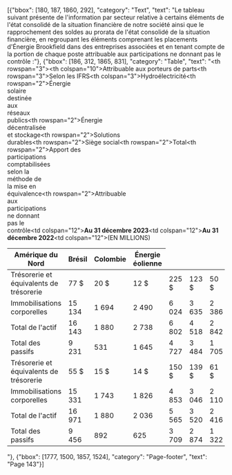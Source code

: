 [{"bbox": [180, 187, 1860, 292], "category": "Text", "text": "Le tableau suivant présente de l'information par secteur relative à certains éléments de l'état consolidé de la situation financière de notre société ainsi que le rapprochement des soldes au prorata de l'état consolidé de la situation financière, en regroupant les éléments comprenant les placements d'Énergie Brookfield dans des entreprises associées et en tenant compte de la portion de chaque poste attribuable aux participations ne donnant pas le contrôle :"}, {"bbox": [186, 312, 1865, 831], "category": "Table", "text": "<table><thead><tr><th rowspan=\"3\"></th><th colspan=\"10\">Attribuable aux porteurs de parts</th><th rowspan=\"3\">Selon les IFRS</th></tr><tr><th colspan=\"3\">Hydroélectricité</th><th rowspan=\"2\">Énergie<br/>solaire<br/>destinée<br/>aux<br/>réseaux<br/>publics</th><th rowspan=\"2\">Énergie<br/>décentralisée<br/>et stockage</th><th rowspan=\"2\">Solutions<br/>durables</th><th rowspan=\"2\">Siège social</th><th rowspan=\"2\">Total</th><th rowspan=\"2\">Apport des<br/>participations<br/>comptabilisées<br/>selon la<br/>méthode de<br/>la mise en<br/>équivalence</th><th rowspan=\"2\">Attribuable<br/>aux<br/>participations<br/>ne donnant<br/>pas le<br/>contrôle</th></tr><tr><th>Amérique du<br/>Nord</th><th>Brésil</th><th>Colombie</th><th>Énergie<br/>éolienne</th></tr></thead><tbody><tr><td colspan=\"12\"><strong>Au 31 décembre 2023</strong></td></tr><tr><td>Trésorerie et équivalents de trésorerie</td><td>77 $</td><td>20 $</td><td>12 $</td><td>225 $</td><td>123 $</td><td>50 $</td><td>30 $</td><td>3 $</td><td>540 $</td><td>(85) $</td><td>686 $</td><td>1 141 $</td></tr><tr><td>Immobilisations corporelles</td><td>15 134</td><td>1 694</td><td>2 490</td><td>6 024</td><td>3 635</td><td>2 386</td><td>341</td><td>—</td><td>31 704</td><td>(1 578)</td><td>33 879</td><td>64 005</td></tr><tr><td>Total de l'actif</td><td>16 143</td><td>1 880</td><td>2 738</td><td>6 802</td><td>4 518</td><td>2 842</td><td>1 540</td><td>257</td><td>36 720</td><td>(1 529)</td><td>40 937</td><td>76 128</td></tr><tr><td>Total des passifs</td><td>9 231</td><td>531</td><td>1 645</td><td>4 727</td><td>3 484</td><td>1 705</td><td>1 126</td><td>3 159</td><td>25 608</td><td>(1 529)</td><td>22 070</td><td>46 149</td></tr><tr><td colspan=\"12\"><strong>Au 31 décembre 2022</strong></td></tr><tr><td>Trésorerie et équivalents de trésorerie</td><td>55 $</td><td>15 $</td><td>14 $</td><td>150 $</td><td>139 $</td><td>61 $</td><td>11 $</td><td>— $</td><td>445 $</td><td>(43) $</td><td>596 $</td><td>998 $</td></tr><tr><td>Immobilisations corporelles</td><td>15 331</td><td>1 743</td><td>1 826</td><td>4 853</td><td>3 046</td><td>2 110</td><td>227</td><td>—</td><td>29 136</td><td>(1 165)</td><td>26 312</td><td>54 283</td></tr><tr><td>Total de l'actif</td><td>16 971</td><td>1 880</td><td>2 036</td><td>5 565</td><td>3 520</td><td>2 416</td><td>378</td><td>581</td><td>33 347</td><td>(587)</td><td>31 351</td><td>64 111</td></tr><tr><td>Total des passifs</td><td>9 456</td><td>892</td><td>625</td><td>3 709</td><td>2 874</td><td>1 322</td><td>113</td><td>2 827</td><td>21 818</td><td>(577)</td><td>16 584</td><td>37 825</td></tr></tbody><tfoot><tr><td colspan=\"12\">(EN MILLIONS)</td></tr></tfoot></table>"}, {"bbox": [1777, 1500, 1857, 1524], "category": "Page-footer", "text": "Page 143"}]